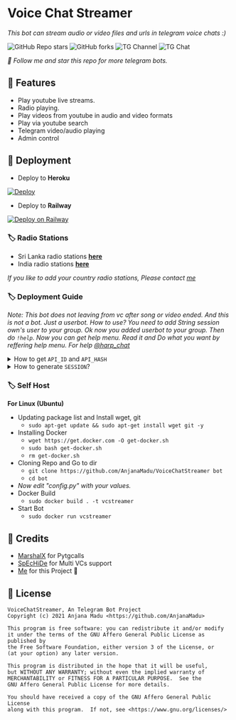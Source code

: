 # Voice Chat Streamer
_This bot can stream audio or video files and urls in telegram voice chats :)_

![GitHub Repo stars](https://img.shields.io/github/stars/AnjanaMadu/VoiceChatStreamer?color=green&logo=github)
![GitHub forks](https://img.shields.io/github/forks/AnjanaMadu/VoiceChatStreamer?color=green&logo=github)
![TG Channel](https://img.shields.io/badge/dynamic/json?color=red&label=channel%20@harp_tech&query=subscribers&url=https%3A%2F%2Fonline-users-api.up.railway.app%2Fcheck%3Fchat%3Dharp_tech&logo=telegram)
![TG Chat](https://img.shields.io/badge/dynamic/json?color=red&label=support%20@harp_chat&query=online&url=https%3A%2F%2Fonline-users-api.up.railway.app%2Fcheck%3Fchat%3Dharp_chat&logo=telegram)

_🎯 Follow me and star this repo for more telegram bots._

## 📌 Features
- Play youtube live streams.
- Radio playing.
- Play videos from youtube in audio and video formats
- Play via youtube search
- Telegram video/audio playing
- Admin control

## 📌 Deployment
- Deploy to **Heroku**

[![Deploy](https://www.herokucdn.com/deploy/button.svg)](https://heroku.com/deploy?template=https://github.com/AnjanaMadu/VoiceChatStreamer)

- Deploy to **Railway**

[![Deploy on Railway](https://railway.app/button.svg)](https://railway.app/new/template?template=https%3A%2F%2Fgithub.com%2FAnjanaMadu%2FVoiceChatStreamer&envs=API_ID%2CAPI_HASH%2CSESSION&API_IDDesc=Your+API+ID+from+https%3A%2F%2Fmy.telegram.org&API_HASHDesc=Your+API+HASH+from+https%3A%2F%2Fmy.teleram.org&SESSIONDesc=Get+Pyrogram+string+session+from+https%3A%2F%2Freplit.com%2F%40AnjanaMadu%2FGenerateStringSession&referralCode=n3n8cH)

### 🏷 Radio Stations
- Sri Lanka radio stations [**here**](https://gist.github.com/AnjanaMadu/ed2d02bd03a8cf0dd1a39eb958f361e6)
- India radio stations [**here**](https://gist.github.com/AnjanaMadu/8a1042d755b65c37cf6c884eff2a1d1f)

_If you like to add your country radio stations, Please contact [me](https://t.me/anjana_ma)_

### 🏷 Deployment Guide

_Note: This bot does not leaving from vc after song or video ended. And this is not a bot. Just a userbot. How to use? You need to add String session own's user to your group. Ok now you added userbot to your group. Then do `!help`. Now you can get help menu. Read it and Do what you want by reffering help menu. For help [@harp_chat](https://t.me/harp_chat)_

<details>
  <summary>How to get <code>API_ID</code> and <code>API_HASH</code></summary>
  Get <i>API_ID</i> and <i>API_HASH</i> from <a href="https://my.telegram.org/apps">here</a>. I think its easy.
</details>

<details>
  <summary>How to generate <code>SESSION</code>?</summary>
  <b>Step 1:</b> Go to <a href="https://replit.com/@AnjanaMadu/GenerateStringSession">here</a>.<br>
  <b>Step 2:</b> Click run button and wait.<br>
  <b>Step 3:</b> Not ask for option. Fill number 1.<br>
  <b>Step 4:</b> Now ask for API ID and API HASH. Fill them.<br>
  <b>Step 5:</b> Now ask for mobile fill it also.<br>
  <b>Final Step:</b> Now ask for confirmation. Fill it. TraLaa. Now check saved. String Session will be there.
</details>

### 🏷 Self Host

**For Linux (Ubuntu)**

- Updating package list and Install wget, git
  - `sudo apt-get update && sudo apt-get install wget git -y`
- Installing Docker
  - `wget https://get.docker.com -O get-docker.sh`
  - `sudo bash get-docker.sh`
  - `rm get-docker.sh`
- Cloning Repo and Go to dir
  - `git clone https://github.com/AnjanaMadu/VoiceChatStreamer bot`
  - `cd bot`
- _Now edit "config.py" with your values._
- Docker Build
  - `sudo docker build . -t vcstreamer`
- Start Bot
  - `sudo docker run vcstreamer`


## 📌 Credits
- [MarshalX](https://github.com/MarshalX/tgcalls) for Pytgcalls
- [SpEcHiDe](https://github.com/SpEcHiDe) for Multi VCs support
- [Me](https://github.com/AnjanaMadu) for this Project 🤪

## 📌 License
```
VoiceChatStreamer, An Telegram Bot Project
Copyright (c) 2021 Anjana Madu <https://github.com/AnjanaMadu>

This program is free software: you can redistribute it and/or modify
it under the terms of the GNU Affero General Public License as published by
the Free Software Foundation, either version 3 of the License, or
(at your option) any later version.

This program is distributed in the hope that it will be useful,
but WITHOUT ANY WARRANTY; without even the implied warranty of
MERCHANTABILITY or FITNESS FOR A PARTICULAR PURPOSE.  See the
GNU Affero General Public License for more details.

You should have received a copy of the GNU Affero General Public License
along with this program.  If not, see <https://www.gnu.org/licenses/>
```
